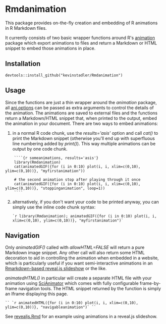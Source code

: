 # Rmdanimation

This package provides on-the-fly creation and embedding of R animations in R Markdown files.

It currently consists of two basic wrapper functions around R's [animation](http://cran.r-project.org/web/packages/animation/index.html) package which export animations to files and return a Markdown or HTML snippet to embed those animations in place.

## Installation

    devtools::install_github("kevinstadler/Rmdanimation")

## Usage

Since the functions are just a thin wrapper around the *animation* package, all [ani.options](http://cran.r-project.org/web/packages/animation/animation.pdf#ani.options) can be passed as extra arguments to control the details of the animation. The animations are saved to external files and the functions return a Markdown/HTML snippet that, when printed to the output, embed the animation in your document. There are two ways to embed animations:

1. in a normal R code chunk, use the *results='asis'* option and call *cat()* to print the Markdown snippet (otherwise you'll end up with superfluous line numbering added by *print()*). This way multiple animations can be output by one code chunk.

```
    ````{r someanimations, results='asis'}
    library(Rmdanimation)
    cat(animatedGIF({for (i in 0:10) plot(i, i, xlim=c(0,10), ylim=c(0,10))}, "myfirstanimation"))
    
    # the second animation stop after playing through it once
    cat(animatedGIF({for (i in 0:10) plot(i, i, xlim=c(0,10), ylim=c(0,10))}, "stoppinganimation", loop=1))
    ````
```

2. alternatively, if you don't want your code to be printed anyway, you can simply use the inline code chunk syntax:

    `` `r library(Rmdanimation); animatedGIF({for (i in 0:10) plot(i, i, xlim=c(0,10), ylim=c(0,10))}, "myfirstanimation")` ``

## Navigation

Only *animatedGIF()* called with *allowHTML=FALSE* will return a pure Markdown image snippet. Any other call will also return some HTML decoration to aid in controlling the animation when embedded in a website, which is particularly useful if you want semi-interactive animations in an [Rmarkdown-based reveal.js slideshow](https://github.com/jjallaire/revealjs) or the like.

*animatedHTML()* in particular will create a separate HTML file with your animation using [SciAnimator](https://github.com/brentertz/scianimator) which comes with fully configurable frame-by-frame navigation tools. The HTML snippet returned by the function is simply an Iframe displaying this page.

    `` `r animatedHTML({for (i in 0:10) plot(i, i, xlim=c(0,10), ylim=c(0,10))}, "navigableanimation")` ``

See [revealjs.Rmd](examples/revealjs.Rmd) for an example using animations in a reveal.js slideshow.
